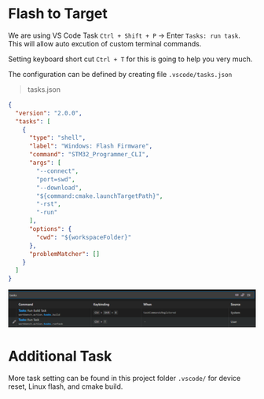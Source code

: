 # Flash to Target

We are using VS Code Task `Ctrl + Shift + P` -> Enter `Tasks: run task`. This will allow auto excution of custom terminal commands.

Setting keyboard short cut `Ctrl + T` for this is going to help you very much.

The configuration can be defined by creating file `.vscode/tasks.json`

> tasks.json

```json
{
  "version": "2.0.0",
  "tasks": [
    {
      "type": "shell",
      "label": "Windows: Flash Firmware",
      "command": "STM32_Programmer_CLI",
      "args": [
        "--connect",
        "port=swd",
        "--download",
        "${command:cmake.launchTargetPath}",
        "-rst",
        "-run"
      ],
      "options": {
        "cwd": "${workspaceFolder}"
      },
      "problemMatcher": []
    }
  ]
}
```
![task shortcut](img/task.png)

# Additional Task

More task setting can be found in this project folder `.vscode/` for device reset, Linux flash, and cmake build.
